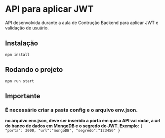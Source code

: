 # API para aplicar JWT  
API desenvolvida durante a aula de Contrução Backend para aplicar JWT e validação de usuário.

## Instalação
`npm install`

## Rodando o projeto
`npm run start`

## Importante
### É necessário criar a pasta config e o arquivo env.json.
**no arquivo env.json, deve ser inserido a porta em que a API vai rodar, a url do banco de dados em MongoDB e o segredo do JWT. Exemplo:**
`
{
  "porta": 3000,
  "url":"mongoDB",
   "segredo":"123456"
}
`

